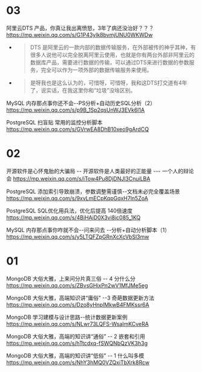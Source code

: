 
# 03

阿里云DTS 产品，你真让我出离愤怒，3年了病还没治好？？？ https://mp.weixin.qq.com/s/G1P43ylk8bvmjUNU0WKWDw
- > DTS 是阿里云的一款内部的数据传输服务，在外部被传的神乎其神，有很多人说他可以完全脱离阿里云使用，也就是你有两台外部非阿里云的数据库产品，需要进行数据的传输，可以通过DTS来进行数据的参数服务，完全可以作为一项外部的数据传输服务来使用。
- > 是呀我也是这么认为的，可惜呀，可惜呀，我和这DTS打交道有4年了，说实话，在我这里你和“垃圾”没啥区别。

MySQL 内存那点事你还不会--PS分析+自动历史SQL分析（2） https://mp.weixin.qq.com/s/p9B_1Sp2qsUnWJ3EVk6l1A

PostgreSQL 扫盲贴 常用的监控分析脚本 https://mp.weixin.qq.com/s/GVrwEA8DhB10xeo9gArdCQ

# 02

开源软件是心怀鬼胎的大骗局 -- 开源软件是人类最好的正能量 --- 一个人的辩论会 https://mp.weixin.qq.com/s/iTow4Pu8DjDNJl3CnuiLBA

PostgreSQL 添加索引导致崩溃，参数调整需谨慎--文档未必完全覆盖场景 https://mp.weixin.qq.com/s/9xvLmECpKqpGqxH7ln5ZoA

PostgreSQL SQL优化用兵法，优化后提高 140倍速度 https://mp.weixin.qq.com/s/4BiHAiD0X3vi8ic085_1KQ

MySQL 内存那点事你咋就不会--问来问去 --分析+自动分析脚本（1） https://mp.weixin.qq.com/s/y5LTQFZpGRnXcXcVbSl3mw

# 01

MongoDB 大俗大雅，上来问分片真三俗 -- 4 分什么分 https://mp.weixin.qq.com/s/ZBvsGHixPn2wV1MfJMe5eg

MongoDB 大俗大雅，高端知识讲“庸俗” --3 奇葩数据更新方法 https://mp.weixin.qq.com/s/Dzo8yHnplMkwB4FMKssr6A

MongoDB 学习建模与设计思路--统计数据更新案例 https://mp.weixin.qq.com/s/NLwr73LQFS-WsalmKCveRA

MongoDB 大俗大雅，高端的知识讲“通俗” -- 2 嵌套和引用 https://mp.weixin.qq.com/s/hTtcdxq-fSWQNbQzVK3h3g

MongoDB 大俗大雅，高端的知识讲“低俗” -- 1 什么叫多模 https://mp.weixin.qq.com/s/NhY3hMQ0VZQxiTbXrk8Rcw
